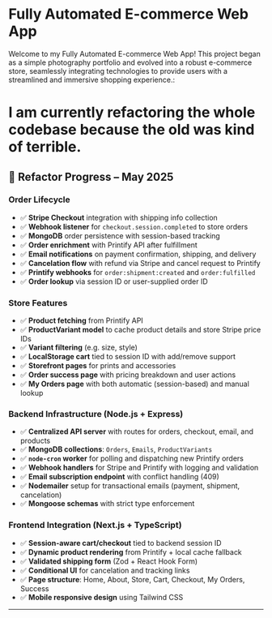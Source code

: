 # Fully Automated E-commerce Web App

Welcome to my Fully Automated E-commerce Web App! This project began as a simple photography portfolio and evolved into a robust e-commerce store, seamlessly integrating technologies to provide users with a streamlined and immersive shopping experience.:

# I am currently refactoring the whole codebase because the old was kind of terrible.

## 🚧 Refactor Progress – May 2025

### Order Lifecycle

-   ✅ **Stripe Checkout** integration with shipping info collection
-   ✅ **Webhook listener** for `checkout.session.completed` to store orders
-   ✅ **MongoDB** order persistence with session-based tracking
-   ✅ **Order enrichment** with Printify API after fulfillment
-   ✅ **Email notifications** on payment confirmation, shipping, and delivery
-   ✅ **Cancelation flow** with refund via Stripe and cancel request to Printify
-   ✅ **Printify webhooks** for `order:shipment:created` and `order:fulfilled`
-   ✅ **Order lookup** via session ID or user-supplied order ID

### Store Features

-   ✅ **Product fetching** from Printify API
-   ✅ **ProductVariant model** to cache product details and store Stripe price IDs
-   ✅ **Variant filtering** (e.g. size, style)
-   ✅ **LocalStorage cart** tied to session ID with add/remove support
-   ✅ **Storefront pages** for prints and accessories
-   ✅ **Order success page** with pricing breakdown and user actions
-   ✅ **My Orders page** with both automatic (session-based) and manual lookup

### Backend Infrastructure (Node.js + Express)

-   ✅ **Centralized API server** with routes for orders, checkout, email, and products
-   ✅ **MongoDB collections**: `Orders`, `Emails`, `ProductVariants`
-   ✅ **`node-cron` worker** for polling and dispatching new Printify orders
-   ✅ **Webhook handlers** for Stripe and Printify with logging and validation
-   ✅ **Email subscription endpoint** with conflict handling (409)
-   ✅ **Nodemailer** setup for transactional emails (payment, shipment, cancelation)
-   ✅ **Mongoose schemas** with strict type enforcement

### Frontend Integration (Next.js + TypeScript)

-   ✅ **Session-aware cart/checkout** tied to backend session ID
-   ✅ **Dynamic product rendering** from Printify + local cache fallback
-   ✅ **Validated shipping form** (Zod + React Hook Form)
-   ✅ **Conditional UI** for cancelation and tracking links
-   ✅ **Page structure**: Home, About, Store, Cart, Checkout, My Orders, Success
-   ✅ **Mobile responsive design** using Tailwind CSS

---
